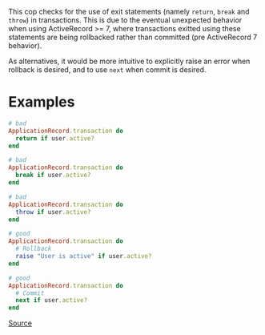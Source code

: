 
This cop checks for the use of exit statements (namely `return`,
`break` and `throw`) in transactions. This is due to the eventual
unexpected behavior when using ActiveRecord >= 7, where transactions
exitted using these statements are being rollbacked rather than
committed (pre ActiveRecord 7 behavior).

As alternatives, it would be more intuitive to explicitly raise an
error when rollback is desired, and to use `next` when commit is
desired.

# Examples

```ruby
# bad
ApplicationRecord.transaction do
  return if user.active?
end

# bad
ApplicationRecord.transaction do
  break if user.active?
end

# bad
ApplicationRecord.transaction do
  throw if user.active?
end

# good
ApplicationRecord.transaction do
  # Rollback
  raise "User is active" if user.active?
end

# good
ApplicationRecord.transaction do
  # Commit
  next if user.active?
end
```

[Source](http://www.rubydoc.info/gems/rubocop/RuboCop/Cop/Rails/TransactionExitStatement)